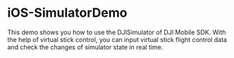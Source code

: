 # iOS-SimulatorDemo
This demo shows you how to use the DJISimulator of DJI Mobile SDK. With the help of virtual stick control, you can input virtual stick flight control data and check the changes of simulator state in real time.
